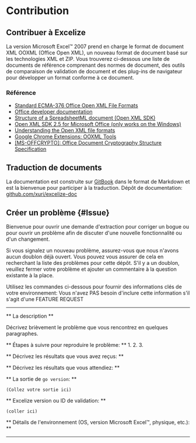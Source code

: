 # Contribution

## Contribuer à Excelize

La version Microsoft Excel&trade; 2007 prend en charge le format de document XML OOXML (Office Open XML), un nouveau format de document basé sur les technologies XML et ZIP. Vous trouverez ci-dessous une liste de documents de référence comprenant des normes de document, des outils de comparaison de validation de document et des plug-ins de navigateur pour développer un format conforme à ce document.

### Référence

* [Standard ECMA-376 Office Open XML File Formats](http://www.ecma-international.org/publications/standards/Ecma-376.htm)
* [Office developer documentation](https://developer.microsoft.com/en-us/office/docs)
* [Structure of a SpreadsheetML document (Open XML SDK)](https://docs.microsoft.com/en-us/office/open-xml/structure-of-a-spreadsheetml-document)
* [Open XML SDK 2.5 for Microsoft Office (only works on the Windows)](https://www.microsoft.com/en-us/download/details.aspx?id=30425)
* [Understanding the Open XML file formats](https://docs.microsoft.com/en-us/office/open-xml/understanding-the-open-xml-file-formats)
* [Google Chrome Extensions: OOXML Tools](https://chrome.google.com/webstore/detail/ooxml-tools/bjmmjfdegplhkefakjkccocjanekbapn)
* [[MS-OFFCRYPTO]: Office Document Cryptography Structure Specification](https://docs.microsoft.com/en-us/openspecs/office_file_formats/ms-offcrypto/3c34d72a-1a61-4b52-a893-196f9157f083)

## Traduction de documents

La documentation est construite sur [GitBook](https://github.com/GitbookIO/gitbook) dans le format de Markdown et est la bienvenue pour participer à la traduction. Dépôt de documentation: [github.com/xuri/excelize-doc](https://github.com/xuri/excelize-doc)

## Créer un problème {#Issue}

Bienvenue pour ouvrir une demande d'extraction pour corriger un bogue ou pour ouvrir un problème afin de discuter d'une nouvelle fonctionnalité ou d'un changement.

Si vous signalez un nouveau problème, assurez-vous que nous n'avons aucun doublon
déjà ouvert. Vous pouvez vous assurer de cela en recherchant la liste des problèmes pour cette
dépôt. S'il y a un doublon, veuillez fermer votre problème et ajouter un commentaire
à la question existante à la place.

Utilisez les commandes ci-dessous pour fournir des informations clés de votre environnement:
Vous n'avez PAS besoin d'inclure cette information s'il s'agit d'une FEATURE REQUEST

---

** La description **

Décrivez brièvement le problème que vous rencontrez en quelques paragraphes.

** Étapes à suivre pour reproduire le problème: **
1.
2.
3.

** Décrivez les résultats que vous avez reçus: **

** Décrivez les résultats que vous attendiez: **

** La sortie de `go version`: **

```text
(Collez votre sortie ici)
```

** Excelize version ou ID de validation: **

```text
(coller ici)
```

** Détails de l'environnement (OS, version Microsoft Excel&trade;, physique, etc.): **

---
